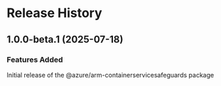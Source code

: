 # Release History
    
## 1.0.0-beta.1 (2025-07-18)

### Features Added

Initial release of the @azure/arm-containerservicesafeguards package
